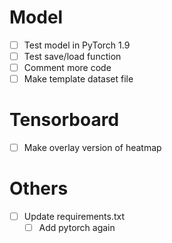 # Model
- [ ] Test model in PyTorch 1.9
- [ ] Test save/load function
- [ ] Comment more code
- [ ] Make template dataset file

# Tensorboard 
- [ ] Make overlay version of heatmap

# Others
- [ ] Update requirements.txt
    - [ ] Add pytorch again 
